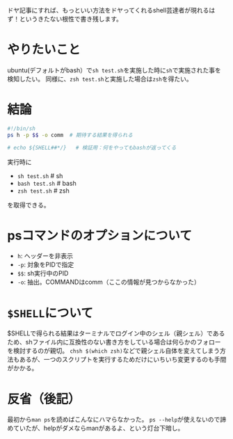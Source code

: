 ドヤ記事にすれば、もっといい方法をドヤってくれるshell芸達者が現れるはず！というきたない根性で書き残します。

# やりたいこと
ubuntu(デフォルトがbash）で`sh test.sh`を実施した時に`sh`で実施された事を検知したい。
同様に、`zsh test.sh`と実施した場合は`zsh`を得たい。

# 結論
``` test.sh
#!/bin/sh
ps h -p $$ -o comm  # 期待する結果を得られる

# echo ${SHELL##*/}   # 検証用：何をやってもbashが返ってくる
```

実行時に

- `sh test.sh`  # sh
- `bash test.sh`  # bash
- `zsh test.sh`  # zsh

を取得できる。

# psコマンドのオプションについて
- `h`: ヘッダーを非表示
- `-p`: 対象をPIDで指定
- `$$`: sh実行中のPID
- `-o`: 抽出。COMMANDはcomm（ここの情報が見つからなかった）

# `$SHELL`について
$SHELLで得られる結果はターミナルでログイン中のシェル（親シェル）であるため、shファイル内に互換性のない書き方をしている場合は何らかのフォローを検討するのが親切。
`chsh $(which zsh)`などで親シェル自体を変えてしまう方法もあるが、一つのスクリプトを実行するためだけにいちいち変更するのも手間がかかる。

# 反省（後記）
最初から`man ps`を読めばこんなにハマらなかった。
`ps --help`が使えないので諦めていたが、helpがダメならmanがあるよ、という灯台下暗し。
